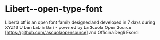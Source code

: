 # Libert--open-type-font
Libertà.otf is an open font family designed and developed in 7 days during XYZ18 Urban Lab in Bari - powered by La Scuola Open Source [https://github.com/lascuolaopensource] and Officina Degli Esordi
